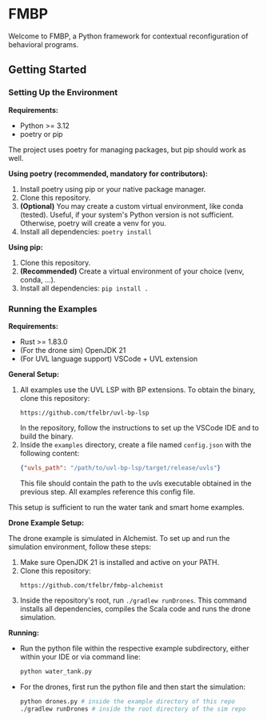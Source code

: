 # FMBP

Welcome to FMBP, a Python framework for contextual reconfiguration of behavioral programs.

## Getting Started
### Setting Up the Environment
**Requirements:**
- Python >= 3.12
- poetry or pip

The project uses poetry for managing packages, but pip should work as well.

**Using poetry (recommended, mandatory for contributors):**

1. Install poetry using pip or your native package manager.
2. Clone this repository.
3. **(Optional)** You may create a custom virtual environment, like conda (tested). Useful, if your system's Python version is not sufficient. Otherwise, poetry will create a venv for you.
4. Install all dependencies: ``poetry install``

**Using pip:**

1. Clone this repository.
2. **(Recommended)** Create a virtual environment of your choice (venv, conda, ...).
3. Install all dependencies: ``pip install .``

### Running the Examples
**Requirements:**
- Rust >= 1.83.0
- (For the drone sim) OpenJDK 21
- (For UVL language support) VSCode + UVL extension

**General Setup:**
1. All examples use the UVL LSP with BP extensions. To obtain the binary, clone this repository:
    ```
    https://github.com/tfelbr/uvl-bp-lsp
    ```
   In the repository, follow the instructions to set up the VSCode IDE and to build the binary.
2. Inside the ``examples`` directory, create a file named ``config.json`` with the following content:
   ```json
   {"uvls_path": "/path/to/uvl-bp-lsp/target/release/uvls"}
   ```
   This file should contain the path to the uvls executable obtained in the previous step. All examples reference this config file.

This setup is sufficient to run the water tank and smart home examples.

**Drone Example Setup:**

The drone example is simulated in Alchemist. To set up and run the simulation environment, follow these steps:

1. Make sure OpenJDK 21 is installed and active on your PATH.
2. Clone this repository:
   ```
   https://github.com/tfelbr/fmbp-alchemist
   ```
3. Inside the repository's root, run ``./gradlew runDrones``. This command installs all dependencies, compiles the Scala code and runs the drone simulation.

**Running:**
- Run the python file within the respective example subdirectory, either within your IDE or via command line:
   ```bash
   python water_tank.py
   ```
- For the drones, first run the python file and then start the simulation:
   ```bash
   python drones.py # inside the example directory of this repo
   ./gradlew runDrones # inside the root directory of the sim repo
   ```